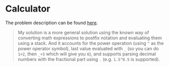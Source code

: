 # Calculator

The problem description can be found [here](https://open.kattis.com/problems/calculator).

> My solution is a more general solution using the known way of converting math expressions to postfix notation and
> evaluating them using a stack. And it accounts for the power operation (using `^` as the power operator symbol),
> last value evaluated with `_` (so you can do `1+2`, then `_+3` which will give you `6`), and supports parsing
> decimal numbers with the fractional part using `.` (e.g. `1.5^0.5` is supported). 

